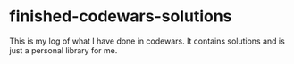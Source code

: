 # finished-codewars-solutions
This is my log of what I have done in codewars.
It contains solutions and is just a personal library for me.
